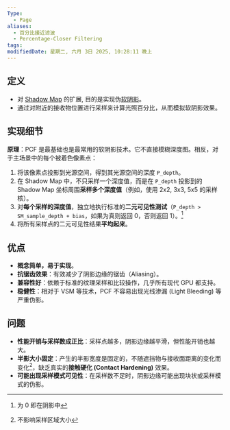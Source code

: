 ```yaml
---
Type:
  - Page
aliases:
  - 百分比接近滤波
  - Percentage-Closer Filtering
tags: 
modifiedDate: 星期二, 六月 3日 2025, 10:28:11 晚上
---
```


## 定义

- 对 [Shadow Map](Shadow%20Map.md) 的扩展, 目的是实现伪[软阴影](软阴影.md)。
- 通过对附近的接收物位置进行采样来计算光照百分比，从而模拟软阴影效果。

## 实现细节

**原理**：PCF 是最基础也是最常用的软阴影技术。它不直接模糊深度图。相反，对于主场景中的每个被着色像素点：
1. 将该像素点投影到光源空间，得到其光源空间的深度 `P_depth`。
2. 在 Shadow Map 中，不只采样一个深度值，而是在 `P_depth` 投影到的 Shadow Map 坐标周围**采样多个深度值**（例如，使用 2x2, 3x3, 5x5 的采样核）。
3. 对**每个采样的深度值**，独立地执行标准的**二元可见性测试**（`P_depth > SM_sample_depth + bias`，如果为真则返回 0，否则返回 1）。[^1]
4. 将所有采样点的二元可见性结果**平均起来**。

## 优点

- **概念简单，易于实现**。
- **抗锯齿效果**：有效减少了阴影边缘的锯齿（Aliasing）。
- **兼容性好**：依赖于标准的纹理采样和比较操作，几乎所有现代 GPU 都支持。
- **稳健性**：相对于 VSM 等技术，PCF 不容易出现光线渗漏 (Light Bleeding) 等严重伪影。

## 问题

- **性能开销与采样数成正比**：采样点越多，阴影边缘越平滑，但性能开销也越大。
- **半影大小固定**：产生的半影宽度是固定的，不随遮挡物与接收面距离的变化而变化[^2]，缺乏真实的**接触硬化 (Contact Hardening)** 效果。
- **可能出现采样模式可见性**：在采样数不足时，阴影边缘可能出现块状或采样模式的伪影。

[^1]: 为 0 即在阴影中
[^2]: 不影响采样区域大小
